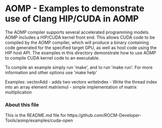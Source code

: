 AOMP - Examples to demonstrate use of Clang HIP/CUDA in AOMP
=============================================================

The AOMP compiler supports several accelerated programming models.
AOMP includes a HIP/CUDA kernel front end. This allows CUDA code to be
compiled by the AOMP compiler, which will produce a binary containing
code generated for the specified target GPU, as well as host code
using the HIP host API. The examples in this directory demonstrate how
to use AOMP to compile CUDA kernel code to an executable.

To compile an example simply run 'make', and to run 'make run'. For
more information and other options use 'make help'

Examples:
vectorAdd  - adds two vectors
writeIndex - Write the thread index into an array element
matrixmul  - simple implementation of matrix multiplication

### About this file

This is the README.md file for
https:/github.com/ROCM-Developer-Tools/aomp/examples/cuda-open

